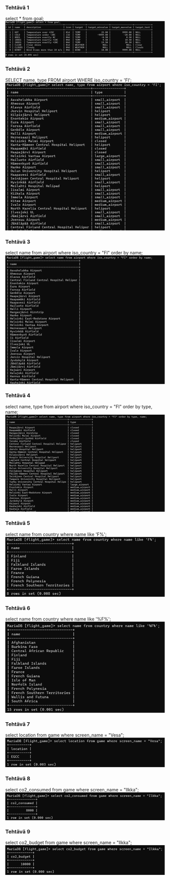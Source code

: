 ### Tehtävä 1
select * from goal;
![ruudunkaappaus](teht1.png)

### Tehtävä 2
SELECT name, type
FROM airport 
WHERE iso_country = 'FI';
![ruudunkaappaus](teht2.png)

### Tehtävä 3
select name from airport where iso_country = "FI" order by name;
![ruudunkaappaus](teht3.png)

### Tehtävä 4
select name, type from airport where iso_country = "FI" order by type, name;
![ruudunkaappaus](teht4.png)

### Tehtävä 5
select name from country where name like 'F%';
![ruudunkaappaus](teht5.png)

### Tehtävä 6
select name from country where name like '%F%';
![ruudunkaappaus](teht6.png)

### Tehtävä 7
select location from game where screen_name = "Vesa";
![ruudunkaappaus](teht7.png)

### Tehtävä 8
select co2_consumed from game where screen_name = "Ilkka";
![ruudunkaappaus](teht8.png)

### Tehtävä 9
select co2_budget from game where screen_name = "Ilkka";
![ruudunkaappaus](teht9.png)